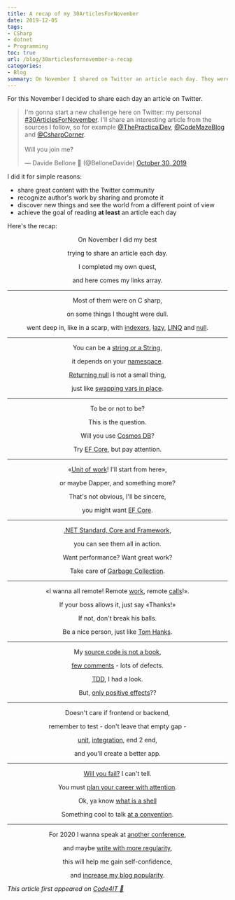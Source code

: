 ```yaml
---
title: A recap of my 30ArticlesForNovember
date: 2019-12-05
tags:
- CSharp
- dotnet
- Programming
toc: true
url: /blog/30articlesfornovember-a-recap
categories:
- Blog
summary: On November I shared on Twitter an article each day. They were about C#, general programming and advanced topics. For celebrating the conclusion of this challenge, I wrote a poem about that.
---
```


For this November I decided to share each day an article on Twitter.

<blockquote class="twitter-tweet"><p lang="en" dir="ltr">I&#39;m gonna start a new challenge here on Twitter: my personal <a href="https://twitter.com/hashtag/30ArticlesForNovember?src=hash&amp;ref_src=twsrc%5Etfw">#30ArticlesForNovember</a>. I&#39;ll share an interesting article from the sources I follow, so for example <a href="https://twitter.com/ThePracticalDev?ref_src=twsrc%5Etfw">@ThePracticalDev</a>, <a href="https://twitter.com/CodeMazeBlog?ref_src=twsrc%5Etfw">@CodeMazeBlog</a> and <a href="https://twitter.com/CsharpCorner?ref_src=twsrc%5Etfw">@CsharpCorner</a>.<br><br>Will you join me?</p>&mdash; Davide Bellone 🐧 (@BelloneDavide) <a href="https://twitter.com/BelloneDavide/status/1189474483503022081?ref_src=twsrc%5Etfw">October 30, 2019</a></blockquote>
I did it for simple reasons:

- share great content with the Twitter community
- recognize author's work by sharing and promote it
- discover new things and see the world from a different point of view
- achieve the goal of reading **at least** an article each day

Here's the recap:

<div style="text-align: center">
On November I did my best

trying to share an article each day.

I completed my own quest,

and here comes my links array.

<hr/>


Most of them were on C sharp,

on some things I thought were dull.

went deep in, like in a scarp,
with [indexers](https://csharp-station.com/Tutorial/CSharp/Lesson11 "Indexers"), [lazy](https://www.c-sharpcorner.com/article/top-7-least-known-but-important-c-sharp-features/ "Important C# features"), [LINQ](https://blog.quadiontech.com/5-c-features-that-will-help-you-to-understand-linq-bca495cd3fb8 "LINQ") and [null](https://mikaelkoskinen.net/post/subtle-csharp-bug-null-conditional-operator-any-false "Subtle null bug").

<hr/>


You can be a [string or a String](https://blog.paranoidcoding.com/2019/04/08/string-vs-String-is-not-about-style.html "string vs String"),

it depends on your [namespace](https://medium.com/@morgankenyon/under-the-hood-of-c-alias-types-and-namespaces-82504a02660e "A namespace overview").

[Returning null](https://odetocode.com/blogs/scott/archive/2019/08/07/think-twice-before-returning-null.aspx "Why returning null is a bad idea") is not a small thing,

just like [swapping vars in place](https://dev.to/mortoray/terrible-interview-question-swap-variables-without-a-temporary-22jp "how to handle technical interviews").

<hr/>


To be or not to be?

This is the question.

Will you use [Cosmos DB](https://dev.to/petereysermans/things-i-wish-i-knew-before-i-got-started-with-cosmosdb-4o05 "Introduction to CosmosDB")?

Try [EF Core](https://www.thereformedprogrammer.net/an-in-depth-study-of-cosmos-db-and-ef-core-3-0-database-provider "EF Core vs Cosmos DB"), but pay attention.

<hr/>


«[Unit of work](https://gunnarpeipman.com/ef-core-repository-unit-of-work/ "Unit of work with EF Core")! I'll start from here»,

or maybe Dapper, and something more?

That's not obvious, I'll be sincere,

you might want [EF Core](https://exceptionnotfound.net/dapper-vs-entity-framework-core-query-performance-benchmarking-2019/ "EF Core vs Dapper benchmarking").

<hr/>


[.NET Standard, Core and Framework](https://code-maze.com/differences-between-net-framework-net-core-and-net-standard/ ".NET versions differences"),

you can see them all in action.

Want performance? Want great work?

Take care of [Garbage Collection](https://docs.microsoft.com/en-us/aspnet/core/performance/memory "Garbage collection introduction").

<hr/>


«I wanna all remote! Remote [work](https://doist.com/blog/mental-health-and-remote-work "Remote working downside"), remote [calls](https://devblogs.microsoft.com/aspnet/grpc-vs-http-apis/ "gRPC vs Rest APIs")!».

If your boss allows it, just say «Thanks!»

If not, don't break his balls.

Be a nice person, just like [Tom Hanks](https://www.nytimes.com/2019/11/13/movies/tom-hanks-mister-rogers.html).

<hr/>


My [source code is not a book](https://dev.to/snj/learn-from-source-code-4d1o "Source code readibility"),

[few comments](https://www.red-gate.com/simple-talk/opinion/opinion-pieces/fighting-evil-code-comments-comments/ "How to comment code") - lots of defects.

[TDD](https://techblog.holidaycheck.com/post/2018/01/02/testing-code-that-isnt-there-yet "TDD examples"), I had a look.

But, [only positive effects](https://www.microsoft.com/en-us/research/blog/exploding-software-engineering-myths/ "Software engineering myths")??

<hr/>


Doesn't care if frontend or backend,

remember to test - don't leave that empty gap -

[unit](https://blog.usejournal.com/lean-testing-or-why-unit-tests-are-worse-than-you-think-b6500139a009 "Downsides of unit testing"), [integration](https://kentcdodds.com/blog/write-tests "How to write great integration tests"), end 2 end,

and you'll create a better app.

<hr/>


[Will you fail?](https://jamesclear.com/3-stages-of-failure "3 stages of failure") I can't tell.

You must [plan your career with attention](https://medium.com/better-programming/you-need-to-design-your-programming-career-f3d0b9803ca4 "How to plan career").

Ok, ya know [what is a shell](https://www.hanselman.com/blog/WhatsTheDifferenceBetweenAConsoleATerminalAndAShell.aspx "Shell vs Console vs Terminal")

Something cool to talk [at a convention](https://dev.to/nspinazz89/12-tips-to-maximize-your-experience-at-a-tech-conference-5dkj "Tips for tech conferences").

<hr/>


For 2020 I wanna speak at [another conference](/blog/advices-from-my-first-public-speech "My first speech experience"),

and maybe [write with more regularity](https://www.ilonacodes.com/blog/most-common-blogging-mistakes-of-beginner-bloggers/ "Blogging common mistakes"),

this will help me gain self-confidence,

and [increase my blog popularity](https://dev.to/brandonskerritt/how-to-go-from-3-views-to-1-000-308-30a9 "Increase blog views").

</div>

_This article first appeared on [Code4IT 🐧](https://www.code4it.dev/)_
